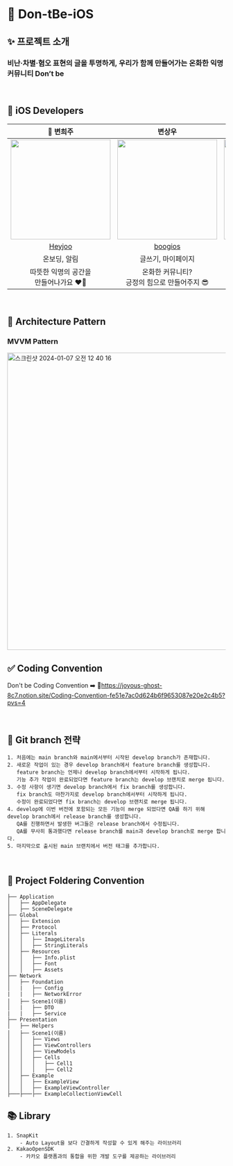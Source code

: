 # 👻 Don-tBe-iOS 

## ✨ 프로젝트 소개
### 비난·차별·혐오 표현의 글을 투명하게, 우리가 함께 만들어가는 온화한 익명 커뮤니티 Don’t be

<br>

## 🍎 iOS Developers
| 👑 변희주 | 변상우 | 김연수 |
| :--------: | :--------: | :--------: |
| <img src="https://github.com/TeamDon-tBe/Don-tBe-iOS/assets/97782228/bbed44fe-eed0-4b8c-a249-fad0970515b6" width="230px"/> | <img src="https://github.com/TeamDon-tBe/Don-tBe-iOS/assets/97782228/142e1c53-3f15-4497-be7e-3af3ae702cf5" width="230px"/> | <img src="https://github.com/TeamDon-tBe/Don-tBe-iOS/assets/97782228/06d74614-17de-4517-b185-5c26b6fb7edf" width="230px"/> |
|[Heyjoo](https://github.com/Heyjooo)|[boogios](https://github.com/boogios)|[yeonsu0-0](https://github.com/yeonsu0-0)|
| 온보딩, 알림 | 글쓰기, 마이페이지 |   홈   |
| 따뜻한 익명의 공간을 <br>만들어나가요 ❤️‍🔥 | 온화한 커뮤니티?<br>긍정의 힘으로 만들어주지 😎 | 오늘은 어떤 코드를 짜볼까 ~ |

<br>

## 🔄 Architecture Pattern
### MVVM Pattern
<img width="685" alt="스크린샷 2024-01-07 오전 12 40 16" src="https://github.com/TeamDon-tBe/Don-tBe-iOS/assets/97782228/e990804a-6e1d-4b38-bfd6-c5710d12b7cb">

<br>

## ✅ Coding Convention
Don't be Coding Convention  ➡️ 
🔗https://joyous-ghost-8c7.notion.site/Coding-Convention-fe51e7ac0d624b6f9653087e20e2c4b5?pvs=4

<br>

## 🧬 Git branch 전략
~~~ 
1️. 처음에는 main branch와 main에서부터 시작된 develop branch가 존재합니다.
2️. 새로운 작업이 있는 경우 develop branch에서 feature branch를 생성합니다. 
   feature branch는 언제나 develop branch에서부터 시작하게 됩니다. 
   기능 추가 작업이 완료되었다면 feature branch는 develop 브랜치로 merge 됩니다. 
3️. 수정 사항이 생기면 develop branch에서 fix branch를 생성합니다. 
   fix branch도 마찬가지로 develop branch에서부터 시작하게 됩니다. 
   수정이 완료되었다면 fix branch는 develop 브랜치로 merge 됩니다. 
4️. develop에 이번 버전에 포함되는 모든 기능이 merge 되었다면 QA를 하기 위해 develop branch에서 release branch를 생성합니다. 
   QA를 진행하면서 발생한 버그들은 release branch에서 수정됩니다. 
   QA를 무사히 통과했다면 release branch를 main과 develop branch로 merge 합니다.
5️. 마지막으로 출시된 main 브랜치에서 버전 태그를 추가합니다.
~~~

<br>

## 📁 Project Foldering Convention
~~~
├── Application
│   ├── AppDelegate
│   ├── SceneDelegate
├── Global
│   ├── Extension
│   ├── Protocol
│   ├── Literals
│   │   ├── ImageLiterals
│   │   ├── StringLiterals
│   ├── Resources
│   │   ├── Info.plist
│   │   ├── Font
│   │   ├── Assets
├── Network
│   ├── Foundation
│   |   ├── Config
|   |   ├── NetworkError
│   ├── Scene1(이름)
│   |   ├── DTO
|   |   ├── Service
├── Presentation
│   ├── Helpers
│   ├── Scene1(이름)
│   │   ├── Views
│   │   ├── ViewControllers
│   │   ├── ViewModels
│   │   ├── Cells
│   │   │   ├── Cell1
│   │   │   ├── Cell2
│   ├── Example
│   │   ├── ExampleView
│   │   ├── ExampleViewController
├───├───├── ExampleCollectionViewCell
~~~

## 📚 Library
~~~
1. SnapKit
    - Auto Layout을 보다 간결하게 작성할 수 있게 해주는 라이브러리
2. KakaoOpenSDK
    - 카카오 플랫폼과의 통합을 위한 개발 도구를 제공하는 라이브러리
~~~

<br>
